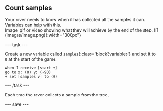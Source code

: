 ## Count samples


<div style="display: flex; flex-wrap: wrap">
<div style="flex-basis: 200px; flex-grow: 1; margin-right: 15px;">
Your rover needs to know when it has collected all the samples it can. Variables can help with this.
</div>
<div>
Image, gif or video showing what they will achieve by the end of the step. ![](images/image.png){:width="300px"}
</div>
</div>


--- task ---

Create a new variable called `samples`{:class='block3variables'} and set it to `0` at the start of the game.

```blocks3
when I receive [start v]
go to x: (0) y: (-90)
+ set [samples v] to (0)
```

--- /task ---

Each time the rover collects a sample from the tree, 


--- save ---